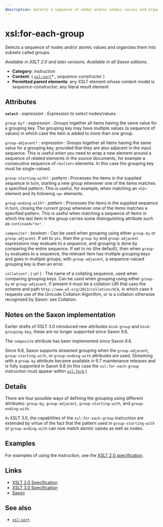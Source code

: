 ```yaml
---
description: Selects a sequence of nodes and/or atomic values and organizes them into subsets called groups
---
```


# xsl:for-each-group

Selects a sequence of nodes and/or atomic values and organizes them into subsets called groups.

_Available in XSLT 2.0 and later versions. Available in all Saxon editions._

- **Category**: instruction
- **Content**: ( [`xsl:sort`](xsl-sort.md)\* , _sequence-constructor_ )
- **Permitted parent elements**: any XSLT element whose content model is _sequence-constructor_; any literal result element

## Attributes

**`select`**
: _expression_
: Expression to select nodes/values.

`group-by?`
: _expression_
: Groups together all items having the same value for a grouping key. The grouping key may have multiple values (a sequence of values) in which case the item is added to more than one group.

`group-adjacent?`
: _expression_
: Groups together all items having the same value for a grouping key, provided that they are also adjacent in the input sequence. This is useful when you need to wrap a new element around a sequence of related elements in the source documents, for example a consecutive sequence of `<bullet>` elements. In this case the grouping key must be single-valued.

`group-starting-with?`
: _pattern_
: Processes the items in the supplied sequence in turn, starting a new group whenever one of the items matches a specified pattern. This is useful, for example, when matching an `<h2>` element and its following `<p>` elements.

`group-ending-with?`
: _pattern_
: Processes the items in the supplied sequence in turn, closing the current group whenever one of the items matches a specified pattern. This is useful when matching a sequence of items in which the last item in the group carries some distinguishing attribute such as `continued="no"`.

`composite?`
: _boolean_
: Can be used when grouping using either `group-by` or `group-adjacent`. If set to `yes`, then the `group-by` and `group-adjacent` expressions may evaluate to a sequence, and grouping is done by comparing the entire sequence. If set to no (the default), then when `group-by` evaluates to a sequence, the relevant item has multiple grouping keys and goes in multiple groups; with `group-adjacent`, a sequence-valued grouping key is then an error.

`collation?`
: _{ uri }_
: The name of a collating sequence, used when comparing grouping keys. Can be used when grouping using either `group-by` or `group-adjacent`. If present it must be a collation URI that uses the scheme and path `http://www.w3.org/2013/collation/UCA`, in which case it requests use of the Unicode Collation Algorithm, or is a collation otherwise recognized by Saxon: see Collation.

## Notes on the Saxon implementation

Earlier drafts of XSLT 3.0 introduced new attributes `bind-group` and `bind-grouping-key`; these are no longer supported since Saxon 9.6.

The `composite` attribute has been implemented since Saxon 9.6.

Since 9.6, Saxon supports streamed grouping when the `group-adjacent`, `group-starting-with`, or `group-ending-with` attributes are used. Streaming with a `group-by` attribute became available in 9.7 maintenance releases and is fully supported in Saxon 9.8 (in this case the `xsl:for-each-group` instruction must appear within [`xsl:fork`](xsl-fork.md).)

## Details

There are four possible ways of defining the grouping using different attributes: `group-by`, `group-adjacent`, `group-starting-with`, and `group-ending-with`.

In XSLT 3.0, the capabilities of the `xsl:for-each-group` instruction are extended by virtue of the fact that the pattern used in `group-starting-with` or `group-ending-with` can now match atomic values as well as nodes.

## Examples

For examples of using the instruction, see the [XSLT 2.0 specification](http://www.w3.org/TR/xslt20/#grouping).

## Links

- [XSLT 2.0 Specification](http://www.w3.org/TR/xslt20/#element-for-each-group)
- [XSLT 3.0 Specification](http://www.w3.org/TR/xslt-30/#element-for-each-group)
- [Saxon](https://www.saxonica.com/html/documentation/xsl-elements/for-each-group.html)

## See also

- [`xsl:sort`](xsl-sort.md)
